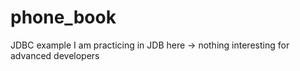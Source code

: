 # phone_book
JDBC example 
I am practicing in JDB here -> nothing interesting for advanced developers
